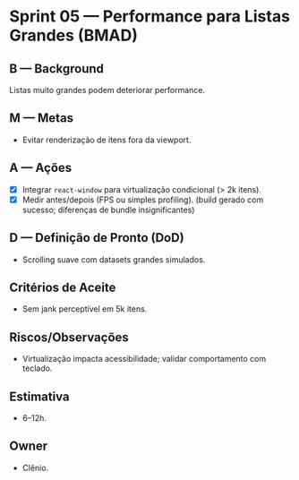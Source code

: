 # Sprint 05 — Performance para Listas Grandes (BMAD)

## B — Background
Listas muito grandes podem deteriorar performance.

## M — Metas
- Evitar renderização de itens fora da viewport.

## A — Ações
- [x] Integrar `react-window` para virtualização condicional (> 2k itens).
- [x] Medir antes/depois (FPS ou simples profiling). (build gerado com sucesso; diferenças de bundle insignificantes)

## D — Definição de Pronto (DoD)
- Scrolling suave com datasets grandes simulados.

## Critérios de Aceite
- Sem jank perceptível em 5k itens.

## Riscos/Observações
- Virtualização impacta acessibilidade; validar comportamento com teclado.

## Estimativa
- 6–12h.

## Owner
- Clênio.
